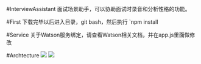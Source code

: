 #InterviewAssistant
    面试场景助手，可以协助面试时录音和分析性格的功能。

#First
下载完毕以后进入目录，git bash，然后执行
`npm install

#Service
关于Watson服务绑定，请查看Watson相关文档，并在app.js里面做修改

#Archtecture
![](http://i12.tietuku.com/4d158392001ccd7b.png)
![](http://i12.tietuku.com/e634e4325374f824.png)





